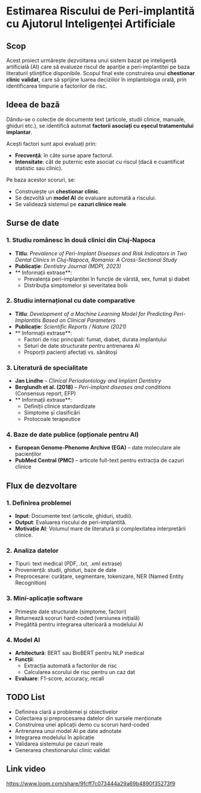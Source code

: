 # Estimarea Riscului de Peri-implantită cu Ajutorul Inteligenței Artificiale

## Scop

Acest proiect urmărește dezvoltarea unui sistem bazat pe inteligență artificială (AI) care să evalueze riscul de apariție a peri-implantitei pe baza literaturii științifice disponibile. Scopul final este construirea unui **chestionar clinic validat**, care să sprijine luarea deciziilor în implantologia orală, prin identificarea timpurie a factorilor de risc.

## Ideea de bază

Dându-se o colecție de documente text (articole, studii clinice, manuale, ghiduri etc.), se identifică automat **factorii asociați cu eșecul tratamentului implantar**.

Acești factori sunt apoi evaluați prin:
- **Frecvență**: în câte surse apare factorul.
- **Intensitate**: cât de puternic este asociat cu riscul (dacă e cuantificat statistic sau clinic).

Pe baza acestor scoruri, se:
- Construiește un **chestionar clinic**.
- Se dezvoltă un **model AI** de evaluare automată a riscului.
- Se validează sistemul pe **cazuri clinice reale**.


## Surse de date

### 1. Studiu românesc în două clinici din Cluj-Napoca
- **Titlu**: *Prevalence of Peri-Implant Diseases and Risk Indicators in Two Dental Clinics in Cluj-Napoca, Romania: A Cross-Sectional Study*
- **Publicație**: *Dentistry Journal (MDPI, 2023)*
- ** Informații extrase**:
  - Prevalența peri-implantitei în funcție de vârstă, sex, fumat și diabet
  - Distribuția simptomelor și severitatea bolii

### 2. Studiu internațional cu date comparative
- **Titlu**: *Development of a Machine Learning Model for Predicting Peri-Implantitis Based on Clinical Parameters*
- **Publicație**: *Scientific Reports / Nature (2021)*
- ** Informații extrase**:
  - Factori de risc principali: fumat, diabet, durata implantului
  - Seturi de date structurate pentru antrenarea AI
  - Proporții pacienți afectați vs. sănătoși

### 3. Literatură de specialitate
- **Jan Lindhe** – *Clinical Periodontology and Implant Dentistry*
- **Berglundh et al. (2018)** – *Peri-implant diseases and conditions* (Consensus report, EFP)
- ** Informații extrase**:
  - Definiții clinice standardizate
  - Simptome și clasificări
  - Protocoale terapeutice

### 4. Baze de date publice (opționale pentru AI)
- **European Genome-Phenome Archive (EGA)** – date moleculare ale pacienților
- **PubMed Central (PMC)** – articole full-text pentru extracția de cazuri clinice


## Flux de dezvoltare

### 1. Definirea problemei
- **Input**: Documente text (articole, ghiduri, studii).
- **Output**: Evaluarea riscului de peri-implantită.
- **Motivație AI**: Volumul mare de literatură și complexitatea interpretării clinice.

### 2. Analiza datelor
- Tipuri: text medical (PDF, .txt, .xml extrase)
- Proveniență: studii, ghiduri, baze de date
- Preprocesare: curățare, segmentare, tokenizare, NER (Named Entity Recognition)

### 3. Mini-aplicație software
- Primește date structurate (simptome, factori)
- Returnează scoruri hard-coded (versiunea inițială)
- Pregătită pentru integrarea ulterioară a modelului AI

### 4. Model AI
- **Arhitectură**: BERT sau BioBERT pentru NLP medical
- **Funcții**:
  - Extracția automată a factorilor de risc
  - Calcularea scorului de risc pentru un caz dat
- **Evaluare**: F1-score, accuracy, recall


## TODO List

- Definirea clară a problemei și obiectivelor
- Colectarea și preprocesarea datelor din sursele menționate
- Construirea unei aplicații demo cu scoruri hard-coded
- Antrenarea unui model AI pe date adnotate
- Integrarea modelului în aplicație
- Validarea sistemului pe cazuri reale
- Generarea chestionarului clinic validat


## Link video
https://www.loom.com/share/9fcff7c073444a29a69b4890f35273f9
